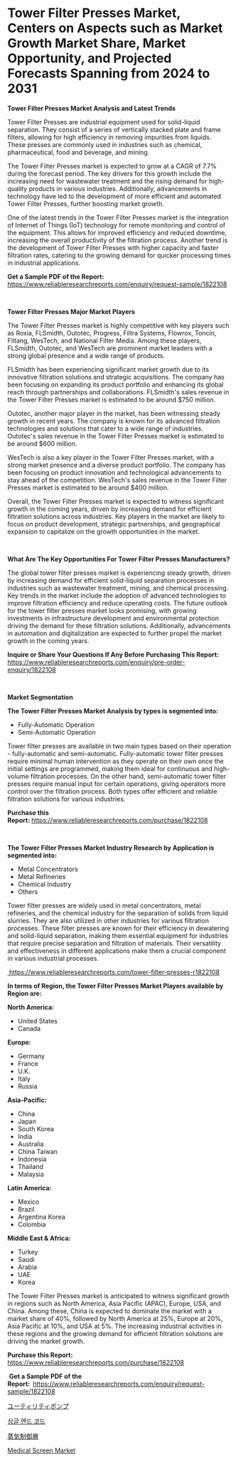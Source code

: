 <p><h1>Tower Filter Presses Market, Centers on Aspects such as Market Growth Market Share, Market Opportunity, and Projected Forecasts Spanning from 2024 to 2031</h1></p><p><strong>Tower Filter Presses Market Analysis and Latest Trends</strong></p>
<p><p>Tower Filter Presses are industrial equipment used for solid-liquid separation. They consist of a series of vertically stacked plate and frame filters, allowing for high efficiency in removing impurities from liquids. These presses are commonly used in industries such as chemical, pharmaceutical, food and beverage, and mining.</p><p>The Tower Filter Presses market is expected to grow at a CAGR of 7.7% during the forecast period. The key drivers for this growth include the increasing need for wastewater treatment and the rising demand for high-quality products in various industries. Additionally, advancements in technology have led to the development of more efficient and automated Tower Filter Presses, further boosting market growth.</p><p>One of the latest trends in the Tower Filter Presses market is the integration of Internet of Things (IoT) technology for remote monitoring and control of the equipment. This allows for improved efficiency and reduced downtime, increasing the overall productivity of the filtration process. Another trend is the development of Tower Filter Presses with higher capacity and faster filtration rates, catering to the growing demand for quicker processing times in industrial applications.</p></p>
<p><strong>Get a Sample PDF of the Report:&nbsp;</strong> <a href="https://www.reliableresearchreports.com/enquiry/request-sample/1822108">https://www.reliableresearchreports.com/enquiry/request-sample/1822108</a></p>
<p>&nbsp;</p>
<p><strong>Tower Filter Presses Major Market Players</strong></p>
<p><p>The Tower Filter Presses market is highly competitive with key players such as Roxia, FLSmidth, Outotec, Progress, Filtra Systems, Flowrox, Toncin, Filtang, WesTech, and National Filter Media. Among these players, FLSmidth, Outotec, and WesTech are prominent market leaders with a strong global presence and a wide range of products.</p><p>FLSmidth has been experiencing significant market growth due to its innovative filtration solutions and strategic acquisitions. The company has been focusing on expanding its product portfolio and enhancing its global reach through partnerships and collaborations. FLSmidth's sales revenue in the Tower Filter Presses market is estimated to be around $750 million.</p><p>Outotec, another major player in the market, has been witnessing steady growth in recent years. The company is known for its advanced filtration technologies and solutions that cater to a wide range of industries. Outotec's sales revenue in the Tower Filter Presses market is estimated to be around $600 million.</p><p>WesTech is also a key player in the Tower Filter Presses market, with a strong market presence and a diverse product portfolio. The company has been focusing on product innovation and technological advancements to stay ahead of the competition. WesTech's sales revenue in the Tower Filter Presses market is estimated to be around $400 million.</p><p>Overall, the Tower Filter Presses market is expected to witness significant growth in the coming years, driven by increasing demand for efficient filtration solutions across industries. Key players in the market are likely to focus on product development, strategic partnerships, and geographical expansion to capitalize on the growth opportunities in the market.</p></p>
<p>&nbsp;</p>
<p><strong>What Are The Key Opportunities For Tower Filter Presses Manufacturers?</strong></p>
<p><p>The global tower filter presses market is experiencing steady growth, driven by increasing demand for efficient solid-liquid separation processes in industries such as wastewater treatment, mining, and chemical processing. Key trends in the market include the adoption of advanced technologies to improve filtration efficiency and reduce operating costs. The future outlook for the tower filter presses market looks promising, with growing investments in infrastructure development and environmental protection driving the demand for these filtration solutions. Additionally, advancements in automation and digitalization are expected to further propel the market growth in the coming years.</p></p>
<p><strong>Inquire or Share Your Questions If Any Before Purchasing This Report:</strong> <a href="https://www.reliableresearchreports.com/enquiry/pre-order-enquiry/1822108">https://www.reliableresearchreports.com/enquiry/pre-order-enquiry/1822108</a></p>
<p>&nbsp;</p>
<p><strong>Market Segmentation</strong></p>
<p><strong>The Tower Filter Presses Market Analysis by types is segmented into:</strong></p>
<p><ul><li>Fully-Automatic Operation</li><li>Semi-Automatic Operation</li></ul></p>
<p><p>Tower filter presses are available in two main types based on their operation - fully-automatic and semi-automatic. Fully-automatic tower filter presses require minimal human intervention as they operate on their own once the initial settings are programmed, making them ideal for continuous and high-volume filtration processes. On the other hand, semi-automatic tower filter presses require manual input for certain operations, giving operators more control over the filtration process. Both types offer efficient and reliable filtration solutions for various industries.</p></p>
<p><strong>Purchase this Report:&nbsp;</strong><a href="https://www.reliableresearchreports.com/purchase/1822108">https://www.reliableresearchreports.com/purchase/1822108</a></p>
<p>&nbsp;</p>
<p><strong>The Tower Filter Presses Market Industry Research by Application is segmented into:</strong></p>
<p><ul><li>Metal Concentrators</li><li>Metal Refineries</li><li>Chemical Industry</li><li>Others</li></ul></p>
<p><p>Tower filter presses are widely used in metal concentrators, metal refineries, and the chemical industry for the separation of solids from liquid slurries. They are also utilized in other industries for various filtration processes. These filter presses are known for their efficiency in dewatering and solid-liquid separation, making them essential equipment for industries that require precise separation and filtration of materials. Their versatility and effectiveness in different applications make them a crucial component in various industrial processes.</p></p>
<p><a href="https://www.reliableresearchreports.com/tower-filter-presses-r1822108">&nbsp;https://www.reliableresearchreports.com/tower-filter-presses-r1822108</a></p>
<p><strong>In terms of Region, the Tower Filter Presses Market Players available by Region are:</strong></p>
<p>
    <p> <strong> North America: </strong>
        <ul>
            <li>United States</li>
            <li>Canada</li>
        </ul>
        </p> 
    <p> <strong> Europe: </strong>
        <ul>
            <li>Germany</li>
            <li>France</li>
            <li>U.K.</li>
            <li>Italy</li>
            <li>Russia</li>
        </ul>
        </p> 
    <p> <strong> Asia-Pacific: </strong>
        <ul>
            <li>China</li>
            <li>Japan</li>
            <li>South Korea</li>
            <li>India</li>
            <li>Australia</li>
            <li>China Taiwan</li>
            <li>Indonesia</li>
            <li>Thailand</li>
            <li>Malaysia</li>
        </ul>
        </p> 
    <p> <strong> Latin America: </strong>
        <ul>
            <li>Mexico</li>
            <li>Brazil</li>
            <li>Argentina Korea</li>
            <li>Colombia</li>
        </ul>
        </p> 
    <p> <strong> Middle East & Africa: </strong>
        <ul>
            <li>Turkey</li>
            <li>Saudi</li>
            <li>Arabia</li>
            <li>UAE</li>
            <li>Korea</li>
        </ul>
    </p>
    </p>
<p><p>The Tower Filter Presses market is anticipated to witness significant growth in regions such as North America, Asia Pacific (APAC), Europe, USA, and China. Among these, China is expected to dominate the market with a market share of 40%, followed by North America at 25%, Europe at 20%, Asia Pacific at 10%, and USA at 5%. The increasing industrial activities in these regions and the growing demand for efficient filtration solutions are driving the market growth.</p></p>
<p><strong>Purchase this Report: </strong><a href="https://www.reliableresearchreports.com/purchase/1822108">https://www.reliableresearchreports.com/purchase/1822108</a></p>
<p>&nbsp;<strong>Get a Sample PDF of the Report:&nbsp;&nbsp;</strong><a href="https://www.reliableresearchreports.com/enquiry/request-sample/1822108">https://www.reliableresearchreports.com/enquiry/request-sample/1822108</a></p>
<p><strong></strong></p>
<p><p><a href="https://medium.com/@reannakling/%E3%83%A6%E3%83%BC%E3%83%86%E3%82%A3%E3%83%AA%E3%83%86%E3%82%A3%E3%83%BC%E3%83%9D%E3%83%B3%E3%83%97%E5%B8%82%E5%A0%B4-2031%E5%B9%B4%E3%81%BE%E3%81%A7%E3%81%AE%E5%8B%95%E5%90%91-%E4%BA%88%E6%B8%AC-%E7%AB%B6%E4%BA%89%E5%88%86%E6%9E%90-ed84c1b98005">ユーティリティポンプ</a></p><p><a href="https://github.com/mpodehpw07370073/Market-Research-Report-List-1/blob/main/465560346678.md">싱글 엔드 코드</a></p><p><a href="https://medium.com/@amehdzmay/%E8%92%B8%E6%B0%97%E5%88%B6%E5%BE%A1%E5%B1%A4%E5%B8%82%E5%A0%B4%E8%A6%8F%E6%A8%A1-cagr-%E3%83%88%E3%83%AC%E3%83%B3%E3%83%892024-2030-322e0c5d649a">蒸気制御層</a></p><p><a href="https://medium.com/@sam.gray5456/medical-screen-market-outlook-industry-overview-and-forecast-2024-to-2031-0bb43699e8e3">Medical Screen Market</a></p></p>